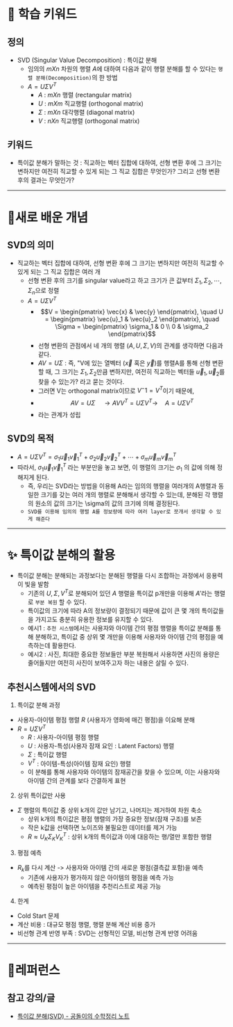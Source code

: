 # 🚀 학습 키워드

## 정의

- SVD (Singular Value Decomposition) : 특이값 분해
  - 임의의 $m X n$ 차원의 행렬 $A$에 대하여 다음과 같이 행렬 분해를 할 수 있다는 `행렬 분해(Decomposition)`의 한 방법
  - $A = U \Sigma V^T$
    - $A$ : $m X n$ 행렬 (rectangular matrix)
    - $U$ : $m X m$ 직교행렬 (orthogonal matrix)
    - $\Sigma$ : $m X n$ 대각행렬 (diagonal matrix)
    - $V$ : $n X n$ 직교행렬 (orthogonal matrix)

## 키워드

- 특이값 분해가 말하는 것 : 직교하는 벡터 집합에 대하여, 선형 변환 후에 그 크기는 변하지만 여전히 직교할 수 있게 되는 그 직교 집합은 무엇인가? 그리고 선형 변환 후의 결과는 무엇인가?

---

# 📝새로 배운 개념

## SVD의 의미

- 직교하는 벡터 집합에 대하여, 선형 변환 후에 그 크기는 변하지만 여전히 직교할 수 있게 되는 그 직교 집합은 여러 개
  - 선형 변환 후의 크기를 singular value라고 하고 크기가 큰 값부터 $\Sigma_1, \Sigma_2, \cdots, \Sigma_n$으로 정렬
  - $A = U \Sigma V^T$
    - $$V = \begin{pmatrix} \vec{x} & \vec{y} \end{pmatrix}, \quad U = \begin{pmatrix} \vec{u}_1 & \vec{u}_2 \end{pmatrix}, \quad \Sigma = \begin{pmatrix} \sigma_1 & 0 \\ 0 & \sigma_2 \end{pmatrix}$$
    - 선형 변환의 관점에서 네 개의 행렬 ($A, U, \Sigma, V$)의 관계를 생각하면 다음과 같다.
    - $AV = U \Sigma$ : 즉, "V에 있는 열벡터 ($\vec{x}$ 혹은 $\vec{y}$)를 행렬A를 통해 선형 변환할 때, 그 크기는 $\Sigma_1, \Sigma_2$만큼 변하지만, 여전히 직교하는 벡터들 $\vec{u}_1, \vec{u}_2$를 찾을 수 있는가? 라고 묻는 것이다.
    - 그러면 V는 orthogonal matrix이므로 $V^-1 = V^T$이기 때문에,
    - $$AV = U \Sigma \quad \rightarrow AVV^T = U \Sigma V^T \rightarrow \quad A = U \Sigma V^T$$
    - 라는 관계가 성립

## SVD의 목적

- $A = U \Sigma V^T = \sigma_1 \vec{u}_1 \vec{v}_1^T + \sigma_2 \vec{u}_2 \vec{v}_2^T + \cdots + \sigma_m \vec{u}_m \vec{v}_m^T$
- 따라서, $\sigma_1 \vec{u}_1 \vec{v}_1^T$ 라는 부분만을 놓고 보면, 이 행렬의 크기는 $\sigma_1$ 의 값에 의해 정해지게 된다.
  - 즉, 우리는 SVD라는 방법을 이용해 A라는 임의의 행렬을 여러개의 A행렬과 동일한 크기를 갖는 여러 개의 행렬로 분해해서 생각할 수 있는데, 분해된 각 행렬의 원소의 값의 크기는 \sigma의 값의 크기에 의해 결정된다.
  - `SVD를 이용해 임의의 행렬 A를 정보량에 따라 여러 layer로 쪼개서 생각할 수 있게 해준다`

---

# ✨ 특이값 분해의 활용

- 특이값 분해는 분해되는 과정보다는 분해된 행렬을 다시 조합하는 과정에서 응용력이 빛을 발함
  - 기존의 $U , \Sigma, V^T$로 분해되어 있던 $A$ 행렬을 특이값 p개만을 이용해 $A'$라는 행렬로 `부분 복원` 할 수 있다.
  - 특이값의 크기에 따라 A의 정보량이 결정되기 때문에 값이 큰 몇 개의 특이값들을 가지고도 충분히 유용한 정보를 유지할 수 있다.
  - 예시1 : `추천 시스템`에서는 사용자와 아이템 간의 평점 행렬을 특이값 분해를 통해 분해하고, 특이값 중 상위 몇 개만을 이용해 사용자와 아이템 간의 평점을 예측하는데 활용한다.
  - 예시2 : 사진, 최대한 중요한 정보들만 부분 복원해서 사용하면 사진의 용량은 줄어들지만 여전히 사진이 보여주고자 하는 내용은 살릴 수 있다.

## 추천시스템에서의 SVD

1. 특이값 분해 과정

- 사용자-아이템 평점 행렬 $R$ (사용자가 영화에 매긴 평점)을 이요해 분해
- $R = U \Sigma V^T$
  - $R$ : 사용자-아이템 평점 행렬
  - $U$ : 사용자-특성(사용자 잠재 요인 : Latent Factors) 행렬
  - $\Sigma$ : 특이값 행렬
  - $V^T$ : 아이템-특성(아이템 잠재 요인) 행렬
  - 이 분해를 통해 사용자와 아이템의 잠재공간을 찾을 수 있으며, 이는 사용자와 아이템 간의 관계를 보다 간결하게 표현

2. 상위 특이값만 사용

- $\Sigma$ 행렬의 특이값 중 상위 k개의 값만 남기고, 나머지는 제거하여 차원 축소
  - 상위 k개의 특이값은 평점 행렬의 가장 중요한 정보(잠재 구조)를 보존
  - 작은 k값을 선택하면 노이즈와 불필요한 데이터를 제거 가능
  - $R \approx U_K \Sigma_K V_K^T$ : 상위 k개의 특이값과 이에 대응하는 행/열만 포함한 행렬

3. 평점 예측

- $R_k$를 다시 계산 -> 사용자와 아이템 간의 새로운 평점(결측값 포함)을 예측
  - 기존에 사용자가 평가하지 않은 아이템의 평점을 예측 가능
  - 예측된 평점이 높은 아이템을 추천리스트로 제공 가능

4. 한계

- Cold Start 문제
- 계산 비용 : 대규모 평점 행렬, 행렬 분해 계산 비용 증가
- 비선형 관계 반영 부족 : SVD는 선형적인 모델, 비선형 관계 반영 어려움

---

# 🔗레퍼런스

## 참고 강의/글

- [특이값 분해(SVD) - 공돌이의 수학정리 노트](https://angeloyeo.github.io/2019/08/01/SVD.html)
